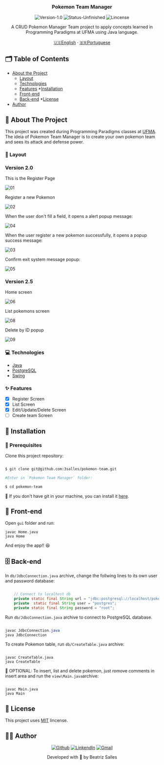 <p align="center">
  <h3 align="center">Pokemon Team Manager</h3>

<p align="center">
  <img src="https://img.shields.io/static/v1?label=Version&message=1.0&color=7159c1" alt="Version-1.0" />
  <img src="https://img.shields.io/badge/status-unfinished-orange" alt="Status-Unfinished "/>
  <img src="https://img.shields.io/static/v1?label=Lincense&message=MIT&color=0000ff " alt="Lincense" />
</p>

<p align="center">
    A CRUD  Pokemon Manager Team project to apply concepts learned in Programming Paradigms at UFMA using Java language.
    <br />
    <br />
    <a href="README.md">🇺🇸English</a>
    ·
    <a href="README-pt.md">🇧🇷Portuguese</a>
  </p>
</p>

<!-- TABLE OF CONTENTS -->

## 🗂 Table of Contents

* [About the Project](#book-about-the-project)
  * [Layout](#art-layout)
  * [Technologies](#computer-technologies)
  * [Features](#sparkles-features)
*[Installation](#bricks-installation)
  * [Front-end](#lipstick-front-end)
  * [Back-end](#file_cabinet-back-end)
*[License](#page_facing_up-license)
* [Author](#woman_technologist-author)

## :book: About The Project

This project was created during Programming Paradigms classes at [UFMA](https://portalpadrao.ufma.br/site). The ideia of Pokemon Team Manager is to create your own pokemon team and sees its attack and defense power.

### :art: Layout

### Version 2.0
This is the Register Page

![01](https://user-images.githubusercontent.com/62452619/113948991-969ad800-97e4-11eb-8fb2-ac3704db159d.png)

Register a new Pokemon

![02](https://user-images.githubusercontent.com/62452619/113948994-97cc0500-97e4-11eb-96b9-4ec5e192b45d.png)

When the user don't fill a field, it opens a alert popup message:

![04](https://user-images.githubusercontent.com/62452619/113949004-9a2e5f00-97e4-11eb-9918-7f1950dcfa19.png)

When the user register a new pokemon successfully, it opens a popup success message:

![03](https://user-images.githubusercontent.com/62452619/113949001-98fd3200-97e4-11eb-97fd-80d21720efa2.png)


Confirm exit system message popup:

![05](https://user-images.githubusercontent.com/62452619/113953360-0366a000-97ee-11eb-953f-1cfca0910499.png)

### Version 2.5

Home screen

![06](https://user-images.githubusercontent.com/62452619/114790364-05cf7980-9d5b-11eb-909f-ebd65916b4b7.png)

List pokemons screen

![08](https://user-images.githubusercontent.com/62452619/115163804-9373d780-a081-11eb-8fc3-2b69af91451b.png)


Delete by ID popup

![09](https://user-images.githubusercontent.com/62452619/115165176-00d43800-a083-11eb-8842-a48650fada20.png)

### :computer: Technologies

- [Java](https://www.java.com/pt-BR/)
- [PostgreSQL](https://www.postgresql.org)
- [Swing]()

### :sparkles: Features

- [x] Register Screen
- [x] List Screen
- [x] Edit/Update/Delete Screen
- [ ] Create team Screen

## :bricks: Installation

### :construction: Prerequisites

Clone this project repository:

```bash

$ git clone git@github.com:3salles/pokemon-team.git

#Enter in `Pokemon Team Manager` folder:

$ cd pokemon-team
```

🚨 If you don't have git in your machine, you can install it [here](https://git-scm.com/downloads).

## :lipstick: Front-end

Open `gui` folder and run:
```shell
javac Home.java
java Home

```

And enjoy the app!! :laughing:
## :file_cabinet: Back-end

In `db/JdbcConnection.java` archive, change the follwing lines to its own user and password database:

```java

	// Connect to localhost db
	private static final String url = "jdbc:postgresql://localhost/pokemon";
	private  static final String user = "postgres";
	private static final String password = "root";

```

Run `db/JdbcConnection.java` archive to connect to PostgreSQL database.

```java

javac JdbcConnection.java
java JdbcConnection
```

To create Pokemon table, run `db/CreateTable.java` archive:

```shell

javac CreateTable.java
java CreateTable

```

🚨 OPTIONAL: To insert, list and delete pokemon, just romove comments in insert area and run the `view\Main.java`archive:

```shell

javac Main.java
java Main

```

## :page_facing_up: License

This project uses [MIT](https://github.com/3salles/pokemon-team/blob/main/LICENSE) lincense.

## :woman_technologist: Author

<p align="center">
  <a href="https://github.com/3salles"><img src="https://img.shields.io/badge/-Github-000?style=flat-square&logo=Github&logoColor=white&link=https://github.com/3salles" alt="Github" /></a>
  <a href="https://www.linkedin.com/in/beatriz-salles-b701a31a6/"><img src="https://img.shields.io/badge/-LinkedIn-blue?style=flat-square&logo=Linkedin&logoColor=white&link=https://www.linkedin.com/in/beatriz-salles-b701a31a6" alt="LinkendIn" /></a>
  <a href="mailto:beatrizsallesss@gmail.com"><img src="https://img.shields.io/badge/-Gmail-c14438?style=flat-square&logo=Gmail&logoColor=white&link=mailto:beatrizsallesss@gmail.com" alt="Gmail" /></a>
</p>

<p align="center">Developed with 💜 by Beatriz Salles</p>
